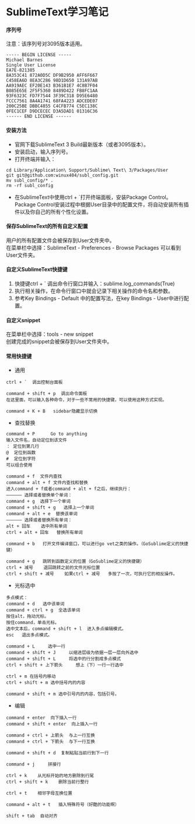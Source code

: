 # SublimeText学习笔记

#### 序列号
注意：该序列号对3095版本适用。  
```
----- BEGIN LICENSE -----
Michael Barnes
Single User License
EA7E-821385
8A353C41 872A0D5C DF9B2950 AFF6F667
C458EA6D 8EA3C286 98D1D650 131A97AB
AA919AEC EF20E143 B361B1E7 4C8B7F04
B085E65E 2F5F5360 8489D422 FB8FC1AA
93F6323C FD7F7544 3F39C318 D95E6480
FCCC7561 8A4A1741 68FA4223 ADCEDE07
200C25BE DBBC4855 C4CFB774 C5EC138C
0FEC1CEF D9DCECEC D3A5DAD1 01316C36
------ END LICENSE ------
```

#### 安装方法
- 官网下载SublimeText 3 Build最新版本（或者3095版本）。
- 安装启动，输入序列号。
- 打开终端并输入：
```
cd Library/Application\ Support/Sublime\ Text\ 3/Packages/User
git git@github.com:winux404/subl_config.git
mv subl_config/* .
rm -rf subl_config
```
- 在SublimeText中使用ctrl + `打开终端面板，安装Package Control。  
Package Control安装过程中根据User目录中的配置文件，将自动安装所有插件以及你自己的所有个性化设置。

#### 保存SublimeText的所有自定义配置
用户的所有配置文件会被保存到User文件夹中。  
在菜单栏中选择：SublimeText - Preferences - Browse Packages 可以看到User文件夹。

#### 自定义SublimeText快捷键
1. 快捷键ctrl + `  调出命令行窗口并输入：sublime.log_commands(True)
2. 执行相关操作，在命令行窗口中就会记录下相关操作的命令名和参数。
3. 参考Key Bindings - Default 中的配置写法，在key Bindings - User中进行配置。

#### 自定义snippet
在菜单栏中选择：tools - new snippet  
创建完成的snippet会被保存到User文件夹中。

#### 常用快捷键
- 通用
```
ctrl + `  调出控制台面板

command + shift + p  调出命令面板
在这里面，可以输入各种命令，对于一些不常用的快捷键，可以使用这种方式实现。

command + K + B   sidebar隐藏显示切换
```

- 查找替换
```
command + P      Go to anything
输入文件名，自动定位到该文件
： 定位到第几行
@  定位到函数
#  定位到字符
可以组合使用

command + f  文件内查找
command + alt + f 文件内查找和替换
进入command + f或者command + alt + f之后，继续执行：
—————— 选择或者替换单个单词：
command + g  选择下一个单词
command + shift + g   选择上一个单词
command + alt + e  替换该单词
—————— 选择或者替换所有单词：
alt + 回车    选中所有单词
ctrl + alt + 回车   替换所有单词

command + b   打开文件编译窗口，可以进行go vet之类的操作。（GoSublime定义的快捷键）

command + g   跳转到函数定义的位置（GoSublime定义的快捷键）
ctrl + 减号    退回跳转之前的文件光标位置
ctrl + shift + 减号    如果ctrl + 减号   多按了一次，可执行它的相反操作。
```

- 光标选中
```
多点模式：
command + d   选中该单词
command + ctrl + g  全选该单词
按住alt，拖动光标。
按住command，单击光标。
选中文本后，command + shift + l  进入多点编辑模式。
esc   退出多点模式。

command + L     选中一行
command + shift + J     以缩进层级为依据一层一层向外选中
command + shift + L     将选中的行分割成多点模式
ctrl + shift + 上下箭头     想上（下）一行一行选中

ctrl + m 在括号内移动
ctrl + shift + m 选中括号内的内容

command + shift + m 选中引号内的内容，包括引号。
```

- 编辑
```
command + enter  向下插入一行
command + shift + enter  向上插入一行

command + ctrl + 上箭头  与上一行互换
command + ctrl + 下箭头  与下一行互换

command + shift + d  复制粘贴当前行到下一行

command + j     拼接行

ctrl + k    从光标开始的地方删除到行尾
ctrl + shift + k    删除当前行整行

ctrl + t    相邻字母互换位置

command + alt + t   插入特殊符号（好酷的功能啊）

shift + tab  自动对齐
```
